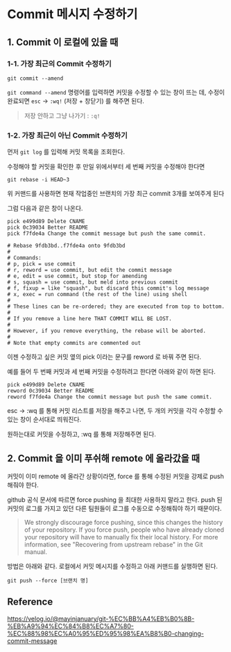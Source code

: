 # Commit 메시지 수정하기

## 1. Commit 이 로컬에 있을 때

### 1-1. 가장 최근의 Commit 수정하기

``` git
git commit --amend
```

```git command --amend``` 명령어를 입력하면 커밋을 수정할 수 있는 창이 뜨는 데, 수정이 완료되면
```esc``` -> ```:wq!``` (저장 + 창닫기) 를 해주면 된다.

> 저장 안하고 그냥 나가기 : ```:q!```

### 1-2. 가장 최근이 아닌 Commit 수정하기

먼저 ```git log``` 를 입력해 커밋 목록을 조회한다.

수정해야 할 커밋을 확인한 후 만일 위에서부터 세 번째 커밋을 수정해야 한다면

```git rebase -i HEAD~3```

위 커맨드를 사용하면 현재 작업중인 브랜치의 가장 최근 commit 3개를 보여주게 된다

그럼 다음과 같은 창이 나온다.

```shell
pick e499d89 Delete CNAME
pick 0c39034 Better README
pick f7fde4a Change the commit message but push the same commit.

# Rebase 9fdb3bd..f7fde4a onto 9fdb3bd
#
# Commands:
# p, pick = use commit
# r, reword = use commit, but edit the commit message
# e, edit = use commit, but stop for amending
# s, squash = use commit, but meld into previous commit
# f, fixup = like "squash", but discard this commit's log message
# x, exec = run command (the rest of the line) using shell
#
# These lines can be re-ordered; they are executed from top to bottom.
#
# If you remove a line here THAT COMMIT WILL BE LOST.
#
# However, if you remove everything, the rebase will be aborted.
#
# Note that empty commits are commented out
```

이젠 수정하고 싶은 커밋 옆의 pick 이라는 문구를 reword 로 바꿔 주면 된다.

예를 들어 두 번째 커밋과 세 번째 커밋을 수정하려고 한다면 아래와 같이 하면 된다.

```
pick e499d89 Delete CNAME
reword 0c39034 Better README
reword f7fde4a Change the commit message but push the same commit.
```

esc -> :wq 를 통해 커밋 리스트를 저장을 해주고 나면, 두 개의 커밋을 각각 수정할 수 있는 창이 순서대로 띄워진다.

원하는대로 커밋을 수정하고, :wq 를 통해 저장해주면 된다.



## 2. Commit 을 이미 푸쉬해 remote 에 올라갔을 때

커밋이 이미 remote 에 올라간 상황이라면, force 를 통해 수정된 커밋을 강제로 push 해줘야 한다.

github 공식 문서에 따르면 force pushing 을 최대한 사용하지 말라고 한다. push 된 커밋의 로그를 가지고 있던 다른 팀원들이
로그를 수동으로 수정해줘야 하기 때문이다.

> We strongly discourage force pushing, since this changes the history of your repository. 
> If you force push, people who have already cloned your repository will have to manually fix their local history. 
> For more information, see "Recovering from upstream rebase" in the Git manual.

방법은 아래와 같다. 로컬에서 커밋 메시지를 수정하고 아래 커맨드를 실행하면 된다.

``` git
git push --force [브랜치 명]
```

## Reference

https://velog.io/@mayinjanuary/git-%EC%BB%A4%EB%B0%8B-%EB%A9%94%EC%84%B8%EC%A7%80-%EC%88%98%EC%A0%95%ED%95%98%EA%B8%B0-changing-commit-message